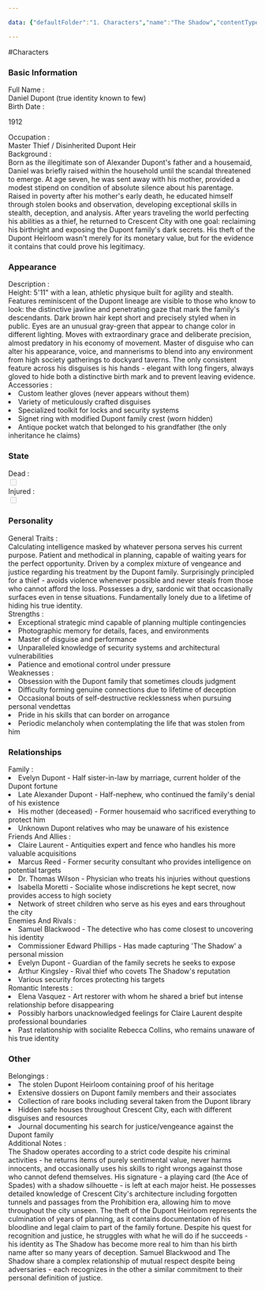 ```yaml
---

data: {"defaultFolder":"1. Characters","name":"The Shadow","contentType":"","template":{"BasicInformation":{"FullName":{"value":"Daniel Dupont (true identity known to few)","type":"text"},"BirthDate":{"value":"<p>1912</p>","type":"text"},"DeathDate":{"value":null,"type":"text"},"Occupation":{"value":"Master Thief / Disinherited Dupont Heir","type":"text"},"Background":{"value":"Born as the illegitimate son of Alexander Dupont's father and a housemaid, Daniel was briefly raised within the household until the scandal threatened to emerge. At age seven, he was sent away with his mother, provided a modest stipend on condition of absolute silence about his parentage. Raised in poverty after his mother's early death, he educated himself through stolen books and observation, developing exceptional skills in stealth, deception, and analysis. After years traveling the world perfecting his abilities as a thief, he returned to Crescent City with one goal: reclaiming his birthright and exposing the Dupont family's dark secrets. His theft of the Dupont Heirloom wasn't merely for its monetary value, but for the evidence it contains that could prove his legitimacy.","type":"textarea"}},"Appearance":{"Description":{"value":"Height: 5'11\" with a lean, athletic physique built for agility and stealth. Features reminiscent of the Dupont lineage are visible to those who know to look: the distinctive jawline and penetrating gaze that mark the family's descendants. Dark brown hair kept short and precisely styled when in public. Eyes are an unusual gray-green that appear to change color in different lighting. Moves with extraordinary grace and deliberate precision, almost predatory in his economy of movement. Master of disguise who can alter his appearance, voice, and mannerisms to blend into any environment from high society gatherings to dockyard taverns. The only consistent feature across his disguises is his hands - elegant with long fingers, always gloved to hide both a distinctive birth mark and to prevent leaving evidence.","type":"textarea"},"Accessories":{"value":["Custom leather gloves (never appears without them)","Variety of meticulously crafted disguises","Specialized toolkit for locks and security systems","Signet ring with modified Dupont family crest (worn hidden)","Antique pocket watch that belonged to his grandfather (the only inheritance he claims)"],"type":"array:text"}},"State":{"Dead":{"value":false,"type":"boolean"},"Injured":{"value":false,"type":"boolean"}},"Personality":{"GeneralTraits":{"value":"Calculating intelligence masked by whatever persona serves his current purpose. Patient and methodical in planning, capable of waiting years for the perfect opportunity. Driven by a complex mixture of vengeance and justice regarding his treatment by the Dupont family. Surprisingly principled for a thief - avoids violence whenever possible and never steals from those who cannot afford the loss. Possesses a dry, sardonic wit that occasionally surfaces even in tense situations. Fundamentally lonely due to a lifetime of hiding his true identity.","type":"textarea"},"Strengths":{"value":["Exceptional strategic mind capable of planning multiple contingencies","Photographic memory for details, faces, and environments","Master of disguise and performance","Unparalleled knowledge of security systems and architectural vulnerabilities","Patience and emotional control under pressure"],"type":"array:text"},"Weaknesses":{"value":["Obsession with the Dupont family that sometimes clouds judgment","Difficulty forming genuine connections due to lifetime of deception","Occasional bouts of self-destructive recklessness when pursuing personal vendettas","Pride in his skills that can border on arrogance","Periodic melancholy when contemplating the life that was stolen from him"],"type":"array:text"}},"Relationships":{"Family":{"value":["Evelyn Dupont - Half sister-in-law by marriage, current holder of the Dupont fortune","Late Alexander Dupont - Half-nephew, who continued the family's denial of his existence","His mother (deceased) - Former housemaid who sacrificed everything to protect him","Unknown Dupont relatives who may be unaware of his existence"],"type":"array:text"},"FriendsAndAllies":{"value":["Claire Laurent - Antiquities expert and fence who handles his more valuable acquisitions","Marcus Reed - Former security consultant who provides intelligence on potential targets","Dr. Thomas Wilson - Physician who treats his injuries without questions","Isabella Moretti - Socialite whose indiscretions he kept secret, now provides access to high society","Network of street children who serve as his eyes and ears throughout the city"],"type":"array:text"},"EnemiesAndRivals":{"value":["Samuel Blackwood - The detective who has come closest to uncovering his identity","Commissioner Edward Phillips - Has made capturing 'The Shadow' a personal mission","Evelyn Dupont - Guardian of the family secrets he seeks to expose","Arthur Kingsley - Rival thief who covets The Shadow's reputation","Various security forces protecting his targets"],"type":"array:text"},"RomanticInterests":{"value":["Elena Vasquez - Art restorer with whom he shared a brief but intense relationship before disappearing","Possibly harbors unacknowledged feelings for Claire Laurent despite professional boundaries","Past relationship with socialite Rebecca Collins, who remains unaware of his true identity"],"type":"array:text"}},"Other":{"Belongings":{"value":["The stolen Dupont Heirloom containing proof of his heritage","Extensive dossiers on Dupont family members and their associates","Collection of rare books including several taken from the Dupont library","Hidden safe houses throughout Crescent City, each with different disguises and resources","Journal documenting his search for justice/vengeance against the Dupont family"],"type":"array:text"},"AdditionalNotes":{"value":"The Shadow operates according to a strict code despite his criminal activities - he returns items of purely sentimental value, never harms innocents, and occasionally uses his skills to right wrongs against those who cannot defend themselves. His signature - a playing card (the Ace of Spades) with a shadow silhouette - is left at each major heist. He possesses detailed knowledge of Crescent City's architecture including forgotten tunnels and passages from the Prohibition era, allowing him to move throughout the city unseen. The theft of the Dupont Heirloom represents the culmination of years of planning, as it contains documentation of his bloodline and legal claim to part of the family fortune. Despite his quest for recognition and justice, he struggles with what he will do if he succeeds - his identity as The Shadow has become more real to him than his birth name after so many years of deception. Samuel Blackwood and The Shadow share a complex relationship of mutual respect despite being adversaries - each recognizes in the other a similar commitment to their personal definition of justice.","type":"textarea"}}}}

---
```


#Characters

<div class="section level-3"><h3 class="section-header">Basic Information</h3><div class="section-content"><div class="content-container"><div class="field-container field-type-text"><div class="field-label">Full Name : </div><div class="field-value text-value">Daniel Dupont (true identity known to few)</div></div><div class="field-container field-type-text"><div class="field-label">Birth Date : </div><div class="field-value text-value"><p>1912</p></div></div><div class="field-container field-type-text"><div class="field-label">Occupation : </div><div class="field-value text-value">Master Thief / Disinherited Dupont Heir</div></div><div class="field-container field-type-textarea"><div class="field-label">Background : </div><div class="field-value"><div class="content-creation-textarea">Born as the illegitimate son of Alexander Dupont's father and a housemaid, Daniel was briefly raised within the household until the scandal threatened to emerge. At age seven, he was sent away with his mother, provided a modest stipend on condition of absolute silence about his parentage. Raised in poverty after his mother's early death, he educated himself through stolen books and observation, developing exceptional skills in stealth, deception, and analysis. After years traveling the world perfecting his abilities as a thief, he returned to Crescent City with one goal: reclaiming his birthright and exposing the Dupont family's dark secrets. His theft of the Dupont Heirloom wasn't merely for its monetary value, but for the evidence it contains that could prove his legitimacy.</div></div></div></div></div></div><div class="section-separator"></div><div class="section level-3"><h3 class="section-header">Appearance</h3><div class="section-content"><div class="content-container"><div class="field-container field-type-textarea"><div class="field-label">Description : </div><div class="field-value"><div class="content-creation-textarea">Height: 5'11" with a lean, athletic physique built for agility and stealth. Features reminiscent of the Dupont lineage are visible to those who know to look: the distinctive jawline and penetrating gaze that mark the family's descendants. Dark brown hair kept short and precisely styled when in public. Eyes are an unusual gray-green that appear to change color in different lighting. Moves with extraordinary grace and deliberate precision, almost predatory in his economy of movement. Master of disguise who can alter his appearance, voice, and mannerisms to blend into any environment from high society gatherings to dockyard taverns. The only consistent feature across his disguises is his hands - elegant with long fingers, always gloved to hide both a distinctive birth mark and to prevent leaving evidence.</div></div></div><div class="field-container field-type-array:text"><div class="field-label">Accessories : </div><nav class="field-value array-container"><li class="array-item text-item">Custom leather gloves (never appears without them)</li><li class="array-item text-item">Variety of meticulously crafted disguises</li><li class="array-item text-item">Specialized toolkit for locks and security systems</li><li class="array-item text-item">Signet ring with modified Dupont family crest (worn hidden)</li><li class="array-item text-item">Antique pocket watch that belonged to his grandfather (the only inheritance he claims)</li></nav></div></div></div></div><div class="section-separator"></div><div class="section level-3"><h3 class="section-header">State</h3><div class="section-content"><div class="content-container"><div class="field-container field-type-boolean"><div class="field-label">Dead : </div><div class="field-value"><input type="checkbox" disabled="true"></div></div><div class="field-container field-type-boolean"><div class="field-label">Injured : </div><div class="field-value"><input type="checkbox" disabled="true"></div></div></div></div></div><div class="section-separator"></div><div class="section level-3"><h3 class="section-header">Personality</h3><div class="section-content"><div class="content-container"><div class="field-container field-type-textarea"><div class="field-label">General Traits : </div><div class="field-value"><div class="content-creation-textarea">Calculating intelligence masked by whatever persona serves his current purpose. Patient and methodical in planning, capable of waiting years for the perfect opportunity. Driven by a complex mixture of vengeance and justice regarding his treatment by the Dupont family. Surprisingly principled for a thief - avoids violence whenever possible and never steals from those who cannot afford the loss. Possesses a dry, sardonic wit that occasionally surfaces even in tense situations. Fundamentally lonely due to a lifetime of hiding his true identity.</div></div></div><div class="field-container field-type-array:text"><div class="field-label">Strengths : </div><nav class="field-value array-container"><li class="array-item text-item">Exceptional strategic mind capable of planning multiple contingencies</li><li class="array-item text-item">Photographic memory for details, faces, and environments</li><li class="array-item text-item">Master of disguise and performance</li><li class="array-item text-item">Unparalleled knowledge of security systems and architectural vulnerabilities</li><li class="array-item text-item">Patience and emotional control under pressure</li></nav></div><div class="field-container field-type-array:text"><div class="field-label">Weaknesses : </div><nav class="field-value array-container"><li class="array-item text-item">Obsession with the Dupont family that sometimes clouds judgment</li><li class="array-item text-item">Difficulty forming genuine connections due to lifetime of deception</li><li class="array-item text-item">Occasional bouts of self-destructive recklessness when pursuing personal vendettas</li><li class="array-item text-item">Pride in his skills that can border on arrogance</li><li class="array-item text-item">Periodic melancholy when contemplating the life that was stolen from him</li></nav></div></div></div></div><div class="section-separator"></div><div class="section level-3"><h3 class="section-header">Relationships</h3><div class="section-content"><div class="content-container"><div class="field-container field-type-array:text"><div class="field-label">Family : </div><nav class="field-value array-container"><li class="array-item text-item">Evelyn Dupont - Half sister-in-law by marriage, current holder of the Dupont fortune</li><li class="array-item text-item">Late Alexander Dupont - Half-nephew, who continued the family's denial of his existence</li><li class="array-item text-item">His mother (deceased) - Former housemaid who sacrificed everything to protect him</li><li class="array-item text-item">Unknown Dupont relatives who may be unaware of his existence</li></nav></div><div class="field-container field-type-array:text"><div class="field-label">Friends And Allies : </div><nav class="field-value array-container"><li class="array-item text-item">Claire Laurent - Antiquities expert and fence who handles his more valuable acquisitions</li><li class="array-item text-item">Marcus Reed - Former security consultant who provides intelligence on potential targets</li><li class="array-item text-item">Dr. Thomas Wilson - Physician who treats his injuries without questions</li><li class="array-item text-item">Isabella Moretti - Socialite whose indiscretions he kept secret, now provides access to high society</li><li class="array-item text-item">Network of street children who serve as his eyes and ears throughout the city</li></nav></div><div class="field-container field-type-array:text"><div class="field-label">Enemies And Rivals : </div><nav class="field-value array-container"><li class="array-item text-item">Samuel Blackwood - The detective who has come closest to uncovering his identity</li><li class="array-item text-item">Commissioner Edward Phillips - Has made capturing 'The Shadow' a personal mission</li><li class="array-item text-item">Evelyn Dupont - Guardian of the family secrets he seeks to expose</li><li class="array-item text-item">Arthur Kingsley - Rival thief who covets The Shadow's reputation</li><li class="array-item text-item">Various security forces protecting his targets</li></nav></div><div class="field-container field-type-array:text"><div class="field-label">Romantic Interests : </div><nav class="field-value array-container"><li class="array-item text-item">Elena Vasquez - Art restorer with whom he shared a brief but intense relationship before disappearing</li><li class="array-item text-item">Possibly harbors unacknowledged feelings for Claire Laurent despite professional boundaries</li><li class="array-item text-item">Past relationship with socialite Rebecca Collins, who remains unaware of his true identity</li></nav></div></div></div></div><div class="section-separator"></div><div class="section level-3"><h3 class="section-header">Other</h3><div class="section-content"><div class="content-container"><div class="field-container field-type-array:text"><div class="field-label">Belongings : </div><nav class="field-value array-container"><li class="array-item text-item">The stolen Dupont Heirloom containing proof of his heritage</li><li class="array-item text-item">Extensive dossiers on Dupont family members and their associates</li><li class="array-item text-item">Collection of rare books including several taken from the Dupont library</li><li class="array-item text-item">Hidden safe houses throughout Crescent City, each with different disguises and resources</li><li class="array-item text-item">Journal documenting his search for justice/vengeance against the Dupont family</li></nav></div><div class="field-container field-type-textarea"><div class="field-label">Additional Notes : </div><div class="field-value"><div class="content-creation-textarea">The Shadow operates according to a strict code despite his criminal activities - he returns items of purely sentimental value, never harms innocents, and occasionally uses his skills to right wrongs against those who cannot defend themselves. His signature - a playing card (the Ace of Spades) with a shadow silhouette - is left at each major heist. He possesses detailed knowledge of Crescent City's architecture including forgotten tunnels and passages from the Prohibition era, allowing him to move throughout the city unseen. The theft of the Dupont Heirloom represents the culmination of years of planning, as it contains documentation of his bloodline and legal claim to part of the family fortune. Despite his quest for recognition and justice, he struggles with what he will do if he succeeds - his identity as The Shadow has become more real to him than his birth name after so many years of deception. Samuel Blackwood and The Shadow share a complex relationship of mutual respect despite being adversaries - each recognizes in the other a similar commitment to their personal definition of justice.</div></div></div></div></div></div><div class="section-separator"></div>